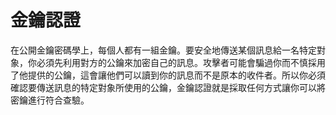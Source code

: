 [Title]: # (宓鑰認證)
[Difficulty]: # (初學者)
[Order]: # (71)

# 金鑰認證

在公開金鑰密碼學上，每個人都有一組金鑰。要安全地傳送某個訊息給一名特定對象，你必須先利用對方的公鑰來加密自己的訊息。攻擊者可能會騙過你而不慎採用了他提供的公鑰，這會讓他們可以讀到你的訊息而不是原本的收件者。所以你必須確認要傳送訊息的特定對象所使用的公鑰，金鑰認證就是採取任何方式讓你可以將密鑰進行符合查驗。